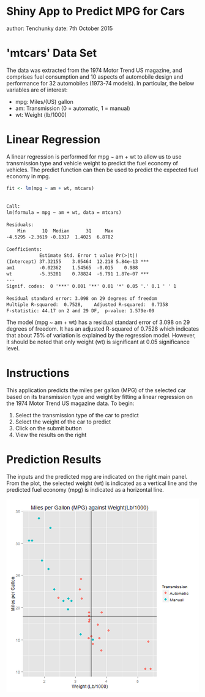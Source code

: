 Shiny App to Predict MPG for Cars
========================================================
author: Tenchunky
date: 7th October 2015

'mtcars' Data Set
========================================================

The data was extracted from the 1974 Motor Trend US magazine, and comprises fuel consumption and 10 aspects of automobile design and performance for 32 automobiles (1973-74 models). In particular, the below variables are of interest:

- mpg: Miles/(US) gallon
- am: Transmission (0 = automatic, 1 = manual)
- wt: Weight (lb/1000)

Linear Regression
========================================================

A linear regression is performed for mpg ~ am + wt to allow us to use transmission type and vehicle weight to predict the fuel economy of vehicles. The predict function can then be used to predict the expected fuel economy in mpg.




```r
fit <- lm(mpg ~ am + wt, mtcars)
```


```

Call:
lm(formula = mpg ~ am + wt, data = mtcars)

Residuals:
    Min      1Q  Median      3Q     Max 
-4.5295 -2.3619 -0.1317  1.4025  6.8782 

Coefficients:
            Estimate Std. Error t value Pr(>|t|)    
(Intercept) 37.32155    3.05464  12.218 5.84e-13 ***
am1         -0.02362    1.54565  -0.015    0.988    
wt          -5.35281    0.78824  -6.791 1.87e-07 ***
---
Signif. codes:  0 '***' 0.001 '**' 0.01 '*' 0.05 '.' 0.1 ' ' 1

Residual standard error: 3.098 on 29 degrees of freedom
Multiple R-squared:  0.7528,	Adjusted R-squared:  0.7358 
F-statistic: 44.17 on 2 and 29 DF,  p-value: 1.579e-09
```

The model (mpg ~ am + wt) has a residual standard error of 3.098 on 29 degrees of freedom. It has an adjusted R-squared of 0.7528 which indicates that about 75% of variation is explained by the regression model. However, it should be noted that only weight (wt) is significant at 0.05 significance level.


Instructions
========================================================

This application predicts the miles per gallon (MPG) of the selected car based on its transmission type and weight by fitting a linear regression on the 1974 Motor Trend US magazine data. To begin:

1. Select the transmission type of the car to predict
2. Select the weight of the car to predict
3. Click on the submit button
4. View the results on the right


Prediction Results
========================================================
The inputs and the predicted mpg are indicated on the right main panel. From the plot, the selected weight (wt) is indicated as a vertical line and the predicted fuel economy (mpg) is indicated as a horizontal line.

![plot of chunk unnamed-chunk-4](Presentation-figure/unnamed-chunk-4-1.png) 
